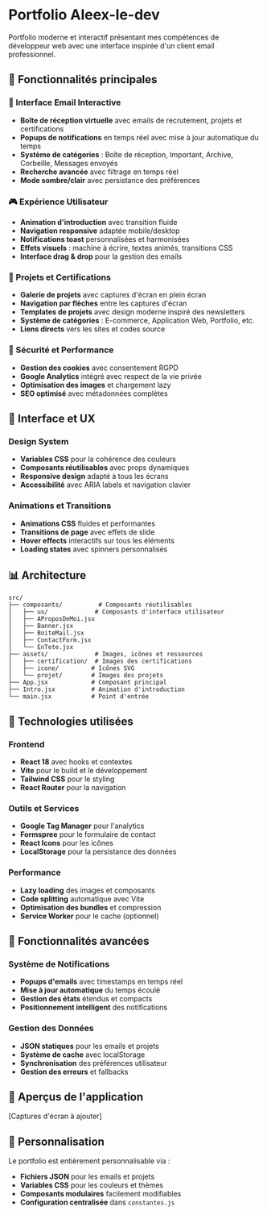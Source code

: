 # Portfolio Aleex-le-dev

Portfolio moderne et interactif présentant mes compétences de développeur web avec une interface inspirée d'un client email professionnel.

## 🎯 Fonctionnalités principales

### 📧 Interface Email Interactive
- **Boîte de réception virtuelle** avec emails de recrutement, projets et certifications
- **Popups de notifications** en temps réel avec mise à jour automatique du temps
- **Système de catégories** : Boîte de réception, Important, Archive, Corbeille, Messages envoyés
- **Recherche avancée** avec filtrage en temps réel
- **Mode sombre/clair** avec persistance des préférences

### 🎮 Expérience Utilisateur
- **Animation d'introduction** avec transition fluide
- **Navigation responsive** adaptée mobile/desktop
- **Notifications toast** personnalisées et harmonisées
- **Effets visuels** : machine à écrire, textes animés, transitions CSS
- **Interface drag & drop** pour la gestion des emails

### 📱 Projets et Certifications
- **Galerie de projets** avec captures d'écran en plein écran
- **Navigation par flèches** entre les captures d'écran
- **Templates de projets** avec design moderne inspiré des newsletters
- **Système de catégories** : E-commerce, Application Web, Portfolio, etc.
- **Liens directs** vers les sites et codes source

### 🔐 Sécurité et Performance
- **Gestion des cookies** avec consentement RGPD
- **Google Analytics** intégré avec respect de la vie privée
- **Optimisation des images** et chargement lazy
- **SEO optimisé** avec métadonnées complètes

## 🎨 Interface et UX

### Design System
- **Variables CSS** pour la cohérence des couleurs
- **Composants réutilisables** avec props dynamiques
- **Responsive design** adapté à tous les écrans
- **Accessibilité** avec ARIA labels et navigation clavier

### Animations et Transitions
- **Animations CSS** fluides et performantes
- **Transitions de page** avec effets de slide
- **Hover effects** interactifs sur tous les éléments
- **Loading states** avec spinners personnalisés

## 📊 Architecture

```
src/
├── composants/          # Composants réutilisables
│   ├── ux/             # Composants d'interface utilisateur
│   ├── AProposDeMoi.jsx
│   ├── Banner.jsx
│   ├── BoiteMail.jsx
│   ├── ContactForm.jsx
│   └── EnTete.jsx
├── assets/             # Images, icônes et ressources
│   ├── certification/  # Images des certifications
│   ├── icone/         # Icônes SVG
│   └── projet/        # Images des projets
├── App.jsx            # Composant principal
├── Intro.jsx          # Animation d'introduction
└── main.jsx           # Point d'entrée
```

## 🚀 Technologies utilisées

### Frontend
- **React 18** avec hooks et contextes
- **Vite** pour le build et le développement
- **Tailwind CSS** pour le styling
- **React Router** pour la navigation

### Outils et Services
- **Google Tag Manager** pour l'analytics
- **Formspree** pour le formulaire de contact
- **React Icons** pour les icônes
- **LocalStorage** pour la persistance des données

### Performance
- **Lazy loading** des images et composants
- **Code splitting** automatique avec Vite
- **Optimisation des bundles** et compression
- **Service Worker** pour le cache (optionnel)

## 🎯 Fonctionnalités avancées

### Système de Notifications
- **Popups d'emails** avec timestamps en temps réel
- **Mise à jour automatique** du temps écoulé
- **Gestion des états** étendus et compacts
- **Positionnement intelligent** des notifications

### Gestion des Données
- **JSON statiques** pour les emails et projets
- **Système de cache** avec localStorage
- **Synchronisation** des préférences utilisateur
- **Gestion des erreurs** et fallbacks

## 📱 Aperçus de l'application

[Captures d'écran à ajouter]


## 🎨 Personnalisation

Le portfolio est entièrement personnalisable via :
- **Fichiers JSON** pour les emails et projets
- **Variables CSS** pour les couleurs et thèmes
- **Composants modulaires** facilement modifiables
- **Configuration centralisée** dans `constantes.js`
